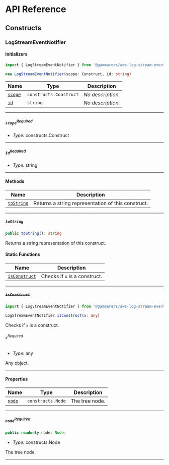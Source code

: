 # API Reference <a name="API Reference" id="api-reference"></a>

## Constructs <a name="Constructs" id="Constructs"></a>

### LogStreamEventNotifier <a name="LogStreamEventNotifier" id="@gammarers/aws-log-stream-event-notifier.LogStreamEventNotifier"></a>

#### Initializers <a name="Initializers" id="@gammarers/aws-log-stream-event-notifier.LogStreamEventNotifier.Initializer"></a>

```typescript
import { LogStreamEventNotifier } from '@gammarers/aws-log-stream-event-notifier'

new LogStreamEventNotifier(scope: Construct, id: string)
```

| **Name** | **Type** | **Description** |
| --- | --- | --- |
| <code><a href="#@gammarers/aws-log-stream-event-notifier.LogStreamEventNotifier.Initializer.parameter.scope">scope</a></code> | <code>constructs.Construct</code> | *No description.* |
| <code><a href="#@gammarers/aws-log-stream-event-notifier.LogStreamEventNotifier.Initializer.parameter.id">id</a></code> | <code>string</code> | *No description.* |

---

##### `scope`<sup>Required</sup> <a name="scope" id="@gammarers/aws-log-stream-event-notifier.LogStreamEventNotifier.Initializer.parameter.scope"></a>

- *Type:* constructs.Construct

---

##### `id`<sup>Required</sup> <a name="id" id="@gammarers/aws-log-stream-event-notifier.LogStreamEventNotifier.Initializer.parameter.id"></a>

- *Type:* string

---

#### Methods <a name="Methods" id="Methods"></a>

| **Name** | **Description** |
| --- | --- |
| <code><a href="#@gammarers/aws-log-stream-event-notifier.LogStreamEventNotifier.toString">toString</a></code> | Returns a string representation of this construct. |

---

##### `toString` <a name="toString" id="@gammarers/aws-log-stream-event-notifier.LogStreamEventNotifier.toString"></a>

```typescript
public toString(): string
```

Returns a string representation of this construct.

#### Static Functions <a name="Static Functions" id="Static Functions"></a>

| **Name** | **Description** |
| --- | --- |
| <code><a href="#@gammarers/aws-log-stream-event-notifier.LogStreamEventNotifier.isConstruct">isConstruct</a></code> | Checks if `x` is a construct. |

---

##### ~~`isConstruct`~~ <a name="isConstruct" id="@gammarers/aws-log-stream-event-notifier.LogStreamEventNotifier.isConstruct"></a>

```typescript
import { LogStreamEventNotifier } from '@gammarers/aws-log-stream-event-notifier'

LogStreamEventNotifier.isConstruct(x: any)
```

Checks if `x` is a construct.

###### `x`<sup>Required</sup> <a name="x" id="@gammarers/aws-log-stream-event-notifier.LogStreamEventNotifier.isConstruct.parameter.x"></a>

- *Type:* any

Any object.

---

#### Properties <a name="Properties" id="Properties"></a>

| **Name** | **Type** | **Description** |
| --- | --- | --- |
| <code><a href="#@gammarers/aws-log-stream-event-notifier.LogStreamEventNotifier.property.node">node</a></code> | <code>constructs.Node</code> | The tree node. |

---

##### `node`<sup>Required</sup> <a name="node" id="@gammarers/aws-log-stream-event-notifier.LogStreamEventNotifier.property.node"></a>

```typescript
public readonly node: Node;
```

- *Type:* constructs.Node

The tree node.

---





